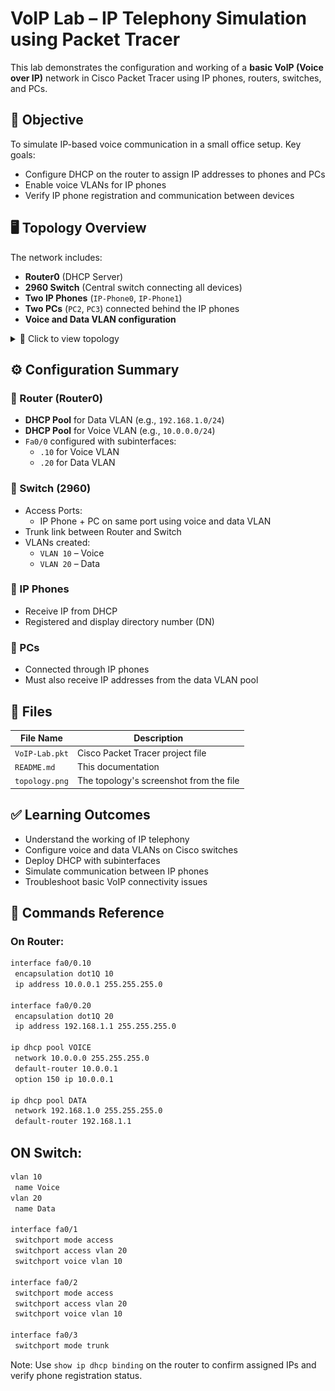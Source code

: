 # VoIP Lab – IP Telephony Simulation using Packet Tracer

This lab demonstrates the configuration and working of a **basic VoIP (Voice over IP)** network in Cisco Packet Tracer using IP phones, routers, switches, and PCs.

## 🧠 Objective

To simulate IP-based voice communication in a small office setup. Key goals:
- Configure DHCP on the router to assign IP addresses to phones and PCs
- Enable voice VLANs for IP phones
- Verify IP phone registration and communication between devices

## 🖥️ Topology Overview

The network includes:
- **Router0** (DHCP Server)
- **2960 Switch** (Central switch connecting all devices)
- **Two IP Phones** (`IP-Phone0`, `IP-Phone1`)
- **Two PCs** (`PC2`, `PC3`) connected behind the IP phones
- **Voice and Data VLAN configuration**

<details>
<summary>📸 Click to view topology</summary>

![VoIP Topology](./topology.png)

</details>

## ⚙️ Configuration Summary

### 🔧 Router (Router0)
- **DHCP Pool** for Data VLAN (e.g., `192.168.1.0/24`)
- **DHCP Pool** for Voice VLAN (e.g., `10.0.0.0/24`)
- `Fa0/0` configured with subinterfaces:
  - `.10` for Voice VLAN
  - `.20` for Data VLAN

### 🔧 Switch (2960)
- Access Ports:
  - IP Phone + PC on same port using voice and data VLAN
- Trunk link between Router and Switch
- VLANs created:
  - `VLAN 10` – Voice
  - `VLAN 20` – Data

### 🔧 IP Phones
- Receive IP from DHCP
- Registered and display directory number (DN)

### 🧪 PCs
- Connected through IP phones
- Must also receive IP addresses from the data VLAN pool

## 📁 Files

| File Name            | Description                        |
|---------------------|------------------------------------|
| `VoIP-Lab.pkt`       | Cisco Packet Tracer project file   |
| `README.md`          | This documentation                |
| `topology.png` | The topology's screenshot from the file      |

## ✅ Learning Outcomes

- Understand the working of IP telephony
- Configure voice and data VLANs on Cisco switches
- Deploy DHCP with subinterfaces
- Simulate communication between IP phones
- Troubleshoot basic VoIP connectivity issues

## 📘 Commands Reference

### On Router:
```bash
interface fa0/0.10
 encapsulation dot1Q 10
 ip address 10.0.0.1 255.255.255.0

interface fa0/0.20
 encapsulation dot1Q 20
 ip address 192.168.1.1 255.255.255.0

ip dhcp pool VOICE
 network 10.0.0.0 255.255.255.0
 default-router 10.0.0.1
 option 150 ip 10.0.0.1

ip dhcp pool DATA
 network 192.168.1.0 255.255.255.0
 default-router 192.168.1.1
```

## ON Switch:
```bash
vlan 10
 name Voice
vlan 20
 name Data

interface fa0/1
 switchport mode access
 switchport access vlan 20
 switchport voice vlan 10

interface fa0/2
 switchport mode access
 switchport access vlan 20
 switchport voice vlan 10

interface fa0/3
 switchport mode trunk
```

Note: Use `show ip dhcp binding` on the router to confirm assigned IPs and verify phone registration status.

